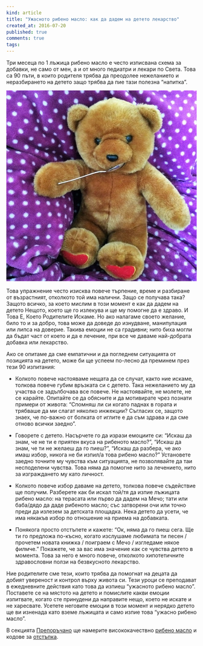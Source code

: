```yaml
---
kind: article
title: "Ужасното рибено масло: как да дадем на детето лекарство"
created_at: 2016-07-20
published: true
comments: true
tags:
--- 
```

Три месеца по 1 лъжица рибено масло е често изписвана схема за добавки, не само от мен, а и от много педиатри и лекари по Света.
Това са 90 пъти, в които родителя трябва да преодолее нежеланието и неразбирането на детето защо трябва да пие тази полезна “напитка”.

![fish oil](/images/posts/teddy.jpg)

Това упражнение често изисква повече търпение, време и разбиране от възрастният, отколкото той има налични. Защо се получава така? Защото всичко, за което мислим в този момент е как да дадем на детето Нещото, което ще го излекува и ще му помогне да е здраво. И Това Е, Което Родителите Искаме. Но ако налагаме своето желание, било то и за добро, това може да доведе до изнудване, манипулация или липса на доверие. Такива емоции не са градивни; нито биха могли да бъдат част от което и да е лечение, при все че даваме най-добрата добавка или лекарство.

<!-- more -->

Ако се опитаме да сме емпатични и да погледнем ситуацията от позицията на детето, може би ще успеем по-лесно да преминем през тези 90 изпитания:

* Колкото повече настояваме нещата да се случат, както ние искаме, толкова повече губим връзката си с детето. Така нежеланието му да участва се задълбочава все повече. Не настоявайте, не молете, не се карайте. Опитайте се да обясните и да мотивирате чрез познати примери от живота: “Спомняш ли си когато паднах в гората и трябваше да ми слагат няколко инжекции? Съгласих се, защото знаех, че по-важно от болката от иглите е да съм здрава и да сме отново всички заедно”.<br />

* Говорете с детето. Насърчете го да изрази емоциите си: “Искаш да знам, че не ти е приятен вкуса на рибеното масло?”, “Искаш да знам, че ти не желаеш да го пиеш?”, “Искаш да разбера, че ако имаш избор, никога не би изпил/а това рибено масло?” Установете заедно точните му чувства към ситуацията, не позволявайте да таи несподелени чувства. Това няма да помогне нито за лечението, нито за изграждането му като личност.<br />

* Колкото повече избор даваме на детето, толкова повече съдействие ще получим. Разберете как би искал той/тя да изпие лъжицата рибено масло: на терасата или първо да дадем на Мечо; тати или баба/дядо да даде рибеното масло; със затворени очи или точно преди да излезем за детската площадка. Нека детето да усети, че има някакъв избор по отношение на приема на добавката.<br /> 

* Понякога просто отстъпете и кажете: “Ок, няма да го пиеш сега. Ще ти го предложа по-късно, когато изслушаме любимата ти песен / прочетем новата книжка / поиграем с Мечо / изгледаме някое филмче.” Покажете, че за вас има значение как се чувства детето в момента. Това за него е много повече, отколкото хипотетичните здравословни ползи на безвкусното лекарство.<br />

Ние родителите сме тези, които трябва да помогнат на децата да добият увереност и контрол върху живота си. Тези уроци се преподават в ежедневните действия като това да изпиеш “ужасното рибено масло”. Поставете се на мястото на детето и помислите какви емоции изпитвате, когато сте принудени да направите нещо, което не искате и не харесвате. Усетете неговите емоции в този момент и нерядко детето ще ви изненада като вземе лъжицата и само изпие това “ужасно рибено масло”.

В секцията [Препоръчано](https://bezkaries.com/recommended/) ще намерите висококачествно [рибено масло](https://bezkaries.com/recommended/#supplements) и кодове за [отстъпка](https://bezkaries.com/recommended/#discounts).

